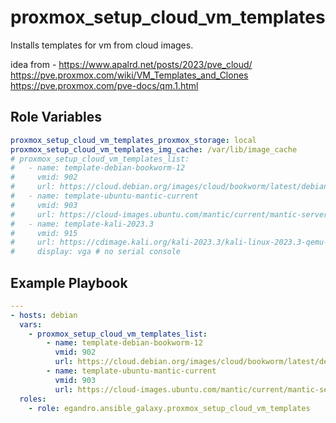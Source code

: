 proxmox_setup_cloud_vm_templates
=========

Installs templates for vm from cloud images.

idea from - <https://www.apalrd.net/posts/2023/pve_cloud/>
<https://pve.proxmox.com/wiki/VM_Templates_and_Clones>
<https://pve.proxmox.com/pve-docs/qm.1.html>

Role Variables
--------------

```yml
proxmox_setup_cloud_vm_templates_proxmox_storage: local
proxmox_setup_cloud_vm_templates_img_cache: /var/lib/image_cache
# proxmox_setup_cloud_vm_templates_list:
#   - name: template-debian-bookworm-12
#     vmid: 902
#     url: https://cloud.debian.org/images/cloud/bookworm/latest/debian-12-genericcloud-amd64.qcow2
#   - name: template-ubuntu-mantic-current
#     vmid: 903
#     url: https://cloud-images.ubuntu.com/mantic/current/mantic-server-cloudimg-amd64.img
#   - name: template-kali-2023.3
#     vmid: 915
#     url: https://cdimage.kali.org/kali-2023.3/kali-linux-2023.3-qemu-amd64.7z
#     display: vga # no serial console
```

Example Playbook
----------------

```yml
---
- hosts: debian
  vars:
    - proxmox_setup_cloud_vm_templates_list:
        - name: template-debian-bookworm-12
          vmid: 902
          url: https://cloud.debian.org/images/cloud/bookworm/latest/debian-12-genericcloud-amd64.qcow2
        - name: template-ubuntu-mantic-current
          vmid: 903
          url: https://cloud-images.ubuntu.com/mantic/current/mantic-server-cloudimg-amd64.img
  roles:
    - role: egandro.ansible_galaxy.proxmox_setup_cloud_vm_templates
```
